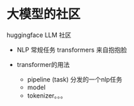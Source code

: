 # 大模型的社区
huggingface  LLM 社区
- NLP 常规任务
    transformers 来自抱抱脸

- transformer的用法
    - pipeline (task)
        分发的一个nlp任务
    - model
    - tokenizer。。。